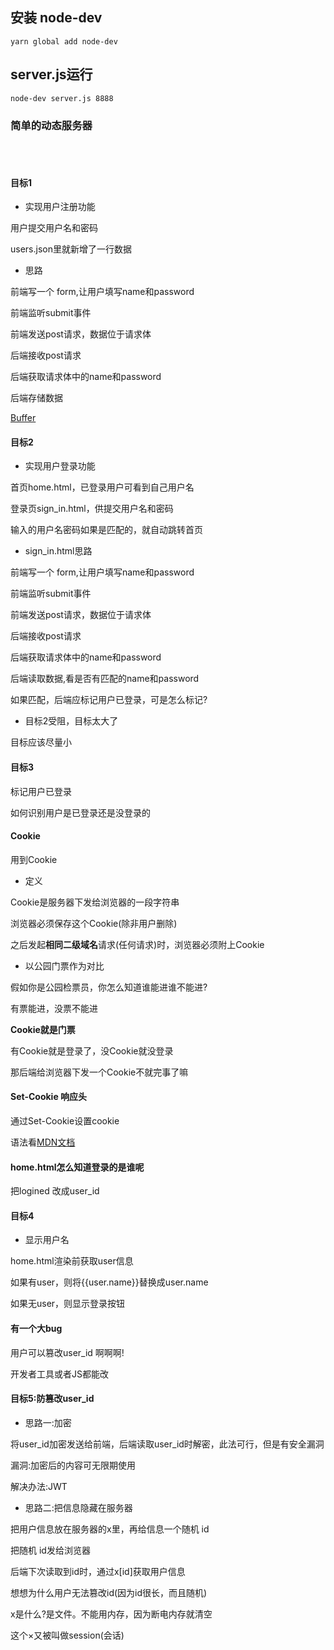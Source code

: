 ##  安装 node-dev
   `yarn global add node-dev`
    
## server.js运行
`node-dev server.js 8888`

### 简单的动态服务器

</br>
</br>

#### 目标1

* 实现用户注册功能

用户提交用户名和密码

users.json里就新增了一行数据

* 思路

前端写一个 form,让用户填写name和password

前端监听submit事件

前端发送post请求，数据位于请求体

后端接收post请求

后端获取请求体中的name和password

后端存储数据

<a href="http://nodejs.cn/api/buffer.html">Buffer</a>

#### 目标2
* 实现用户登录功能

首页home.html，已登录用户可看到自己用户名

登录页sign_in.html，供提交用户名和密码

输入的用户名密码如果是匹配的，就自动跳转首页

* sign_in.html思路

前端写一个 form,让用户填写name和password

前端监听submit事件

前端发送post请求，数据位于请求体

后端接收post请求

后端获取请求体中的name和password

后端读取数据,看是否有匹配的name和password

如果匹配，后端应标记用户已登录，可是怎么标记?

* 目标2受阻，目标太大了

目标应该尽量小

#### 目标3

标记用户已登录

如何识别用户是已登录还是没登录的

#### Cookie

用到Cookie

* 定义

Cookie是服务器下发给浏览器的一段字符串

浏览器必须保存这个Cookie(除非用户删除)

之后发起<b>相同二级域名</b>请求(任何请求)时，浏览器必须附上Cookie

* 以公园门票作为对比

假如你是公园检票员，你怎么知道谁能进谁不能进?

有票能进，没票不能进

**Cookie就是门票**

有Cookie就是登录了，没Cookie就没登录

那后端给浏览器下发一个Cookie不就完事了嘛


#### Set-Cookie 响应头

通过Set-Cookie设置cookie

语法看<a href="https://developer.mozilla.org/zh-CN/docs/Web/HTTP/Headers/Set-Cookie">MDN文档</a>


#### home.html怎么知道登录的是谁呢

把logined 改成user_id

#### 目标4

* 显示用户名

home.html渲染前获取user信息

如果有user，则将{{user.name}}替换成user.name

如果无user，则显示登录按钮


#### 有一个大bug

用户可以篡改user_id 啊啊啊!

开发者工具或者JS都能改

#### 目标5:防篡改user_id

* 思路一:加密

将user_id加密发送给前端，后端读取user_id时解密，此法可行，但是有安全漏洞


漏洞:加密后的内容可无限期使用

解决办法:JWT

* 思路二:把信息隐藏在服务器

把用户信息放在服务器的x里，再给信息一个随机 id

把随机 id发给浏览器

后端下次读取到id时，通过x\[id\]获取用户信息

想想为什么用户无法篡改id(因为id很长，而且随机)

x是什么?是文件。不能用内存，因为断电内存就清空

这个×又被叫做session(会话)
